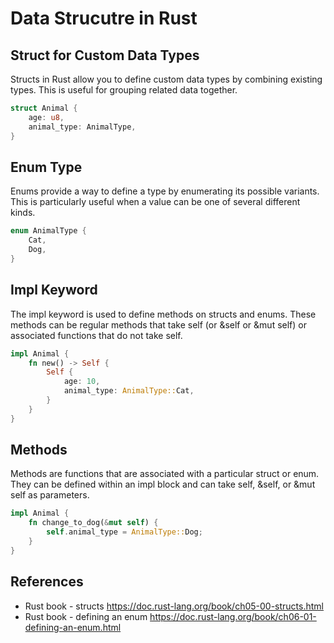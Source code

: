 # Data Strucutre in Rust


## Struct for Custom Data Types
Structs in Rust allow you to define custom data types by combining existing types. This is useful for grouping related data together.
```rust
struct Animal {
    age: u8,
    animal_type: AnimalType,
}
```

## Enum Type
Enums provide a way to define a type by enumerating its possible variants. This is particularly useful when a value can be one of several different kinds.
```rust
enum AnimalType {
    Cat,
    Dog,
}
```

## Impl Keyword
The impl keyword is used to define methods on structs and enums. These methods can be regular methods that take self (or &self or &mut self) or associated functions that do not take self.
```rust
impl Animal {
    fn new() -> Self {
        Self {
            age: 10,
            animal_type: AnimalType::Cat,
        }
    }
}
```

## Methods
Methods are functions that are associated with a particular struct or enum. They can be defined within an impl block and can take self, &self, or &mut self as parameters.
```rust
impl Animal {
    fn change_to_dog(&mut self) {
        self.animal_type = AnimalType::Dog;
    }
}
```


## References
- Rust book - structs https://doc.rust-lang.org/book/ch05-00-structs.html 
- Rust book - defining an enum https://doc.rust-lang.org/book/ch06-01-defining-an-enum.html 

